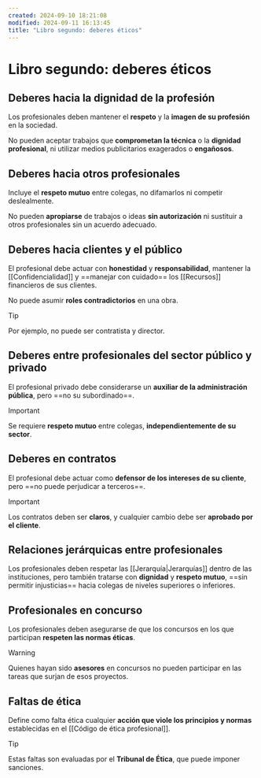 ```yaml
---
created: 2024-09-10 18:21:08
modified: 2024-09-11 16:13:45
title: "Libro segundo: deberes éticos"
---
```


# Libro segundo: deberes éticos

## Deberes hacia la dignidad de la profesión

Los profesionales deben mantener el **respeto** y la **imagen de su profesión** en la sociedad.

No pueden aceptar trabajos que **comprometan la técnica** o la **dignidad profesional**, ni utilizar medios publicitarios exagerados o **engañosos**.

## Deberes hacia otros profesionales

Incluye el **respeto mutuo** entre colegas, no difamarlos ni competir deslealmente.

No pueden **apropiarse** de trabajos o ideas **sin autorización** ni sustituir a otros profesionales sin un acuerdo adecuado.

## Deberes hacia clientes y el público

El profesional debe actuar con **honestidad** y **responsabilidad**, mantener la [[Confidencialidad]] y ==manejar con cuidado== los [[Recursos]] financieros de sus clientes.

No puede asumir **roles contradictorios** en una obra.

> [!tip]
> Por ejemplo, no puede ser contratista y director.

## Deberes entre profesionales del sector público y privado

El profesional privado debe considerarse un **auxiliar de la administración pública**, pero ==no su subordinado==.

> [!important]
> Se requiere **respeto mutuo** entre colegas, **independientemente de su sector**.

## Deberes en contratos

El profesional debe actuar como **defensor de los intereses de su cliente**, pero ==no puede perjudicar a terceros==.

> [!important]
> Los contratos deben ser **claros**, y cualquier cambio debe ser **aprobado por el cliente**.

## Relaciones jerárquicas entre profesionales

Los profesionales deben respetar las [[Jerarquía|Jerarquías]] dentro de las instituciones, pero también tratarse con **dignidad** y **respeto mutuo**, ==sin permitir injusticias== hacia colegas de niveles superiores o inferiores.

## Profesionales en concurso

Los profesionales deben asegurarse de que los concursos en los que participan **respeten las normas éticas**.

> [!warning]
> Quienes hayan sido **asesores** en concursos no pueden participar en las tareas que surjan de esos proyectos.

## Faltas de ética

Define como falta ética cualquier **acción que viole los principios y normas** establecidas en el [[Código de ética profesional]].

> [!tip]
> Estas faltas son evaluadas por el **Tribunal de Ética**, que puede imponer sanciones.
